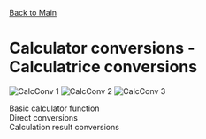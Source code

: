 [Back to Main](https://michelvilleneuve.github.io/)
# **Calculator conversions - Calculatrice conversions**

![CalcConv 1](https://github.com/user-attachments/assets/6bade550-3751-4ec9-8fc2-b5f65caacba2)
![CalcConv 2](https://github.com/user-attachments/assets/02803813-afcc-47da-a4e7-fab80ec32b91)
![CalcConv 3](https://github.com/user-attachments/assets/e1f40de9-9380-496a-a192-0fce623da40e)



Basic calculator function  
Direct conversions  
Calculation result conversions  
